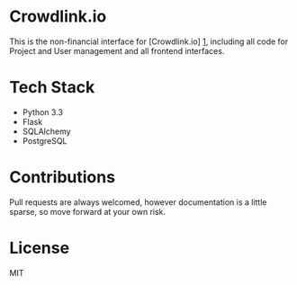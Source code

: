 Crowdlink.io
============
This is the non-financial interface for [Crowdlink.io] [1], including all code
for Project and User management and all frontend interfaces.

Tech Stack
==========
* Python 3.3
* Flask
* SQLAlchemy
* PostgreSQL

Contributions
=============
Pull requests are always welcomed, however documentation is a little sparse,
so move forward at your own risk.

License
=============
MIT

[1]:https://crowdlink.io
